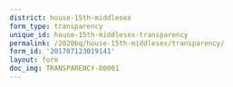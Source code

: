 ```yaml
---
district: house-15th-middlesex
form_type: transparency
unique_id: house-15th-middlesex-transparency
permalink: /2020bq/house-15th-middlesex/transparency/
form_id: '201707123019141'
layout: form
doc_img: TRANSPARENCY-00001
---
```

